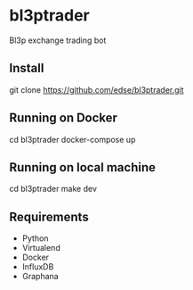 # bl3ptrader
Bl3p exchange trading bot

## Install
git clone https://github.com/edse/bl3ptrader.git

## Running on Docker
cd bl3ptrader
docker-compose up

## Running on local machine
cd bl3ptrader
make dev

## Requirements
- Python
- Virtualend
- Docker
- InfluxDB
- Graphana
